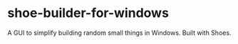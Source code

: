 shoe-builder-for-windows
========================

A GUI to simplify building random small things in Windows. Built with Shoes.
